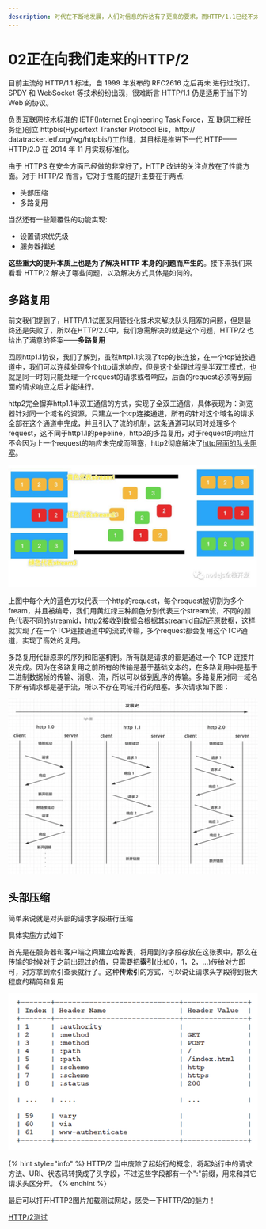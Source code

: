 ```yaml
---
description: 时代在不断地发展，人们对信息的传达有了更高的要求，而HTTP/1.1已经不太符合时代的要求了，所以我们需要升级协议，以适应更加复杂的场景和要求
---
```


# 02正在向我们走来的HTTP/2

目前主流的 HTTP/1.1 标准，自 1999 年发布的 RFC2616 之后再未 进行过改订。SPDY 和 WebSocket 等技术纷纷出现，很难断言 HTTP/1.1 仍是适用于当下的 Web 的协议。

负责互联网技术标准的 IETF\(Internet Engineering Task Force，互 联网工程任务组\)创立 httpbis\(Hypertext Transfer Protocol Bis，http:// datatracker.ietf.org/wg/httpbis/\)工作组，其目标是推进下一代 HTTP—— HTTP/2.0 在 2014 年 11 月实现标准化。

由于 HTTPS 在安全方面已经做的非常好了，HTTP 改进的关注点放在了性能方面。对于 HTTP/2 而言，它对于性能的提升主要在于两点:

* 头部压缩
* 多路复用

当然还有一些颠覆性的功能实现:

* 设置请求优先级
* 服务器推送

**这些重大的提升本质上也是为了解决 HTTP 本身的问题而产生的**。接下来我们来看看 HTTP/2 解决了哪些问题，以及解决方式具体是如何的。

## 多路复用

前文我们提到了，HTTP/1.1试图采用管线化技术来解决队头阻塞的问题，但是最终还是失败了，所以在HTTP/2.0中，我们急需解决的就是这个问题，HTTP/2 也给出了满意的答案——**多路复用**

回顾http1.1协议，我们了解到，虽然http1.1实现了tcp的长连接，在一个tcp链接通道中，我们可以连续处理多个http请求响应，但是这个处理过程是半双工模式，也就是同一时刻只能处理一个request的请求或者响应，后面的request必须等到前面的请求响应之后才能进行。

http2完全摒弃http1.1半双工通信的方式，实现了全双工通信，具体表现为：浏览器针对同一个域名的资源，只建立一个tcp连接通道，所有的针对这个域名的请求全部在这个通道中完成，并且引入了流的机制，这条通道可以同时处理多个request，这不同于http1.1的pepeline，http2的多路复用，对于request的响应并不会因为上一个request的响应未完成而阻塞，http2彻底解决了[http层面的队头阻塞](http://mp.weixin.qq.com/s?__biz=MzA4MTg4MDI5OQ==&mid=2456039530&idx=1&sn=3d94daa896d4573273b3575fcda8bc7a&chksm=881ea5eebf692cf8957cffa3506837ced7f1ecd47f5ba0d21bb89c0d7a1bf972d40c3060357f&scene=21#wechat_redirect)。

![http2&#x57FA;&#x4E8E;&#x6D41;&#x6765;&#x4F20;&#x8F93;](../../../.gitbook/assets/image%20%2894%29.png)

上图中每个大的蓝色方块代表一个http的request，每个request被切割为多个fream，并且被编号，我们用黄红绿三种颜色分别代表三个stream流，不同的颜色代表不同的streamid，http2接收到数据会根据其streamid自动还原数据，这样就实现了在一个TCP连接通道中的流式传输，多个request都会复用这个TCP通道，实现了高效的复用。

多路复用代替原来的序列和阻塞机制。所有就是请求的都是通过一个 TCP 连接并发完成。因为在多路复用之前所有的传输是基于基础文本的，在多路复用中是基于二进制数据帧的传输、消息、流，所以可以做到乱序的传输。多路复用对同一域名下所有请求都是基于流，所以不存在同域并行的阻塞。多次请求如下图：

![](../../../.gitbook/assets/image%20%2892%29.png)

## 头部压缩

简单来说就是对头部的请求字段进行压缩

具体实施方式如下

首先是在服务器和客户端之间建立哈希表，将用到的字段存放在这张表中，那么在传输的时候对于之前出现过的值，只需要把**索引**\(比如0，1，2，...\)传给对方即可，对方拿到索引查表就行了。这种**传索引**的方式，可以说让请求头字段得到极大程度的精简和复用

![](../../../.gitbook/assets/image%20%2889%29.png)

{% hint style="info" %}
HTTP/2 当中废除了起始行的概念，将起始行中的请求方法、URI、状态码转换成了头字段，不过这些字段都有一个":"前缀，用来和其它请求头区分开。
{% endhint %}

最后可以打开HTTP2图片加载测试网站，感受一下HTTP/2的魅力！

[HTTP/2测试](https://http2.akamai.com/demo)

